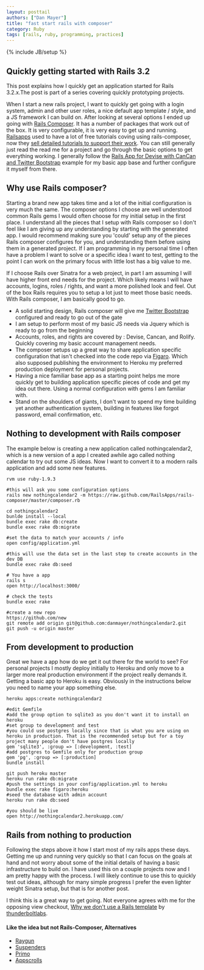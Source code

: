 ```yaml
---
layout: posttail
authors: ["Dan Mayer"]
title: "fast start rails with composer"
category: Ruby
tags: [rails, ruby, programming, practices]
---
```

{% include JB/setup %}
    
## Quickly getting started with Rails 3.2

This post explains how I quickly get an application started for Rails 3.2.x.The post is part of a series covering quickly prototyping projects.

When I start a new rails project, I want to quickly get going with a login system, admin and other user roles, a nice default app template / style, and a JS framework I can build on. After looking at several options I ended up going with [Rails Composer](http://railsapps.github.io/rails-composer/). It has a number of packages that work out of the box. It is very configurable, it is very easy to get up and running. [Railsapps](https://railsapps.org) used to have a lot of free tutorials coving using rails-composer, now they [sell detailed tutorials to support their work](https://tutorials.railsapps.org/). You can still generally just read the read me for a project and go through the basic options to get everything working. I generally follow the [Rails App for Devise with CanCan and Twitter Bootstrap](https://github.com/RailsApps/rails3-bootstrap-devise-cancan) example for my basic app base and further configure it myself from there.

## Why use Rails composer?

Starting a brand new app takes time and a lot of the initial configuration is very much the same. The composer options I choose are well understood common Rails gems I would often choose for my initial setup in the first place. I understand all the pieces that I setup with Rails composer so I don't feel like I am giving up any understanding by starting with the generated app. I would recommend making sure you 'could' setup any of the pieces Rails composer configures for you, and understanding them before using them in a generated project. If I am programming in my personal time I often have a problem I want to solve or a specific idea I want to test, getting to the point I can work on the primary focus with little lost has a big value to me.

If I choose Rails over Sinatra for a web project, in part I am assuming I will have higher front end needs for the project. Which likely means I will have accounts, logins, roles / rights, and want a more polished look and feel. Out of the box Rails requires you to setup a lot just to meet those basic needs. With Rails composer, I am basically good to go.

* A solid starting design, Rails composer will give me [Twitter Bootstrap](http://twitter.github.io/bootstrap/) configured and ready to go out of the gate
* I am setup to perform most of my basic JS needs via Jquery which is ready to go from the beginning
* Accounts, roles, and rights are covered by : Devise, Cancan, and Rolify. Quickly covering my basic account management needs.
* The composer setups up a great way to share application specific configuration that isn't checked into the code repo via [Figaro](https://github.com/laserlemon/figaro). Which also supposed publishing the environment to Heroku my preferred production deployment for personal projects.
* Having a nice familiar base app as a starting point helps me more quickly get to building application specific pieces of code and get my idea out there. Using a normal configuration with gems I am familiar with.
* Stand on the shoulders of giants, I don't want to spend my time building yet another authentication system, building in features like forgot password, email confirmation, etc.

## Nothing to development with Rails composer

The example below is creating a new application called nothingcalendar2, which is a new version of a app I created awhile ago called nothing calendar to try out some JS ideas. Now I want to convert it to a modern rails application and add some new features. 

    rvm use ruby-1.9.3
    
    #this will ask you some configuration options
    rails new nothingcalendar2 -m https://raw.github.com/RailsApps/rails-composer/master/composer.rb
    
    cd nothingcalendar2
    bunlde install --local
    bundle exec rake db:create
    bundle exec rake db:migrate

    #set the data to match your accounts / info
    open config/application.yml

    #this will use the data set in the last step to create accounts in the dev DB
    bundle exec rake db:seed

    # You have a app
    rails s
    open http://localhost:3000/
    
    # check the tests
    bundle exec rake
    
    #create a new repo
    https://github.com/new
    git remote add origin git@github.com:danmayer/nothingcalendar2.git
    git push -u origin master
    
## From development to production

Great we have a app how do we get it out there for the world to see? For personal projects I mostly deploy initially to Heroku and only move to a larger more real production environment if the project really demands it. Getting a basic app to Heroku is easy. Obviously in the instructions below you need to name your app something else.

    heroku apps:create nothingcalendar2
    
    #edit Gemfile
    #add the group option to sqlite3 as you don't want it to install on heroku
    #set group to development and test
    #you could use postgres locally since that is what you are using on heroku in production. That is the recommended setup but for a toy project many people don't have postgres locally
    gem 'sqlite3', :group => [:development, :test]
    #add postgres to Gemfile only for production group
    gem 'pg', :group => [:production]
    bundle install
    
    git push heroku master
    heroku run rake db:migrate
    #push the settings in your config/application.yml to heroku
    bundle exec rake figaro:heroku
    #seed the database with admin account
    heroku run rake db:seed
    
    #you should be live
    open http://nothingcalendar2.herokuapp.com/
    
## Rails from nothing to production

Following the steps above it how I start most of my rails apps these days. Getting me up and running very quickly so that I can focus on the goals at hand and not worry about some of the initial details of having a basic infrastructure to build on. I have used this on a couple projects now and I am pretty happy with the process. I will likely continue to use this to quickly test out ideas, although for many simple progress I prefer the even lighter weight Sinatra setup, but that is for another post.

I think this is a great way to get going. Not everyone agrees with me for the opposing view checkout, [Why we don't use a Rails template](http://thunderboltlabs.com/posts/why-we-dont-use-a-rails-template.html) by [thunderboltlabs](http://thunderboltlabs.com/).

#### Like the idea but not Rails-Composer, Alternatives

* [Raygun](https://github.com/carbonfive/raygun)
* [Suspenders](https://github.com/thoughtbot/suspenders)
* [Primo](https://github.com/cbetta/primo)
* [Appscrolls](http://appscrolls.org/)

